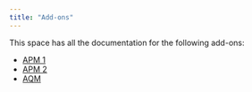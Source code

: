 ```yaml
---
title: "Add-ons"
---
```


This space has all the documentation for the following add-ons:

* [APM 1](apm/)
* [APM 2](apm2/)
* [AQM](aqm/)
